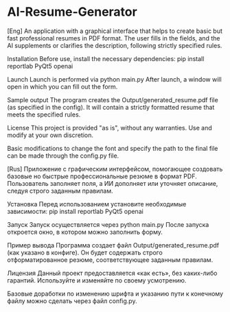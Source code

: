 # AI-Resume-Generator
[Eng]
An application with a graphical interface that helps to create basic but fast professional resumes in PDF format. The user fills in the fields, and the AI ​​supplements or clarifies the description, following strictly specified rules.

Installation
Before use, install the necessary dependencies:
pip install reportlab PyQt5 openai

Launch
Launch is performed via python main.py
After launch, a window will open in which you can fill out the form.

Sample output
The program creates the Output/generated_resume.pdf file (as specified in the config). It will contain a strictly formatted resume that meets the specified rules.

License
This project is provided "as is", without any warranties. Use and modify at your own discretion.

Basic modifications to change the font and specify the path to the final file can be made through the config.py file.

[Rus]
Приложение с графическим интерфейсом, помогающее создовать базовые но быстрые профессиональные резюме в формат PDF. Пользователь заполняет поля, а ИИ дополняет или уточняет описание, следуя строго заданным правилам.

Установка
Перед использованием установите необходимые зависимости:
pip install reportlab PyQt5 openai

Запуск
Запуск осуществляется через python main.py
После запуска откроется окно, в котором можно заполнить форму.

Пример вывода
Программа создает файл Output/generated_resume.pdf (как указано в конфиге). Он будет содержать строго отформатированное резюме, соответствующее заданным правилам.

Лицензия
Данный проект предоставляется «как есть», без каких-либо гарантий. Используйте и изменяйте по своему усмотрению.

Базовые доработки по изменению шрифта и указанию пути к конечному файлу можно сделать через файл config.py.
